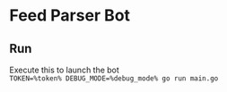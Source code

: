 # Feed Parser Bot

## Run
Execute this to launch the bot\
`TOKEN=%token% DEBUG_MODE=%debug_mode% go run main.go`